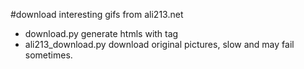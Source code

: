 #download interesting gifs from ali213.net

- download.py generate htmls with <a> tag
- ali213_download.py download original pictures, slow and may fail sometimes.

